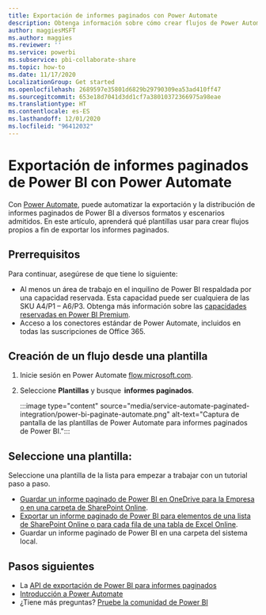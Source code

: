 ```yaml
---
title: Exportación de informes paginados con Power Automate
description: Obtenga información sobre cómo crear flujos de Power Automate para exportar informes paginados de Power BI.
author: maggiesMSFT
ms.author: maggies
ms.reviewer: ''
ms.service: powerbi
ms.subservice: pbi-collaborate-share
ms.topic: how-to
ms.date: 11/17/2020
LocalizationGroup: Get started
ms.openlocfilehash: 2689597e35801d6829b29790309ea53ad410ff47
ms.sourcegitcommit: 653e18d7041d3dd1cf7a38010372366975a98eae
ms.translationtype: HT
ms.contentlocale: es-ES
ms.lasthandoff: 12/01/2020
ms.locfileid: "96412032"
---
```

# <a name="export-power-bi-paginated-reports-with-power-automate"></a>Exportación de informes paginados de Power BI con Power Automate

Con [Power Automate](/power-automate/getting-started), puede automatizar la exportación y la distribución de informes paginados de Power BI a diversos formatos y escenarios admitidos. En este artículo, aprenderá qué plantillas usar para crear flujos propios a fin de exportar los informes paginados.  

## <a name="prerequisites"></a>Prerrequisitos  

Para continuar, asegúrese de que tiene lo siguiente:

- Al menos un área de trabajo en el inquilino de Power BI respaldada por una capacidad reservada. Esta capacidad puede ser cualquiera de las SKU A4/P1 – A6/P3. Obtenga más información sobre las [capacidades reservadas en Power BI Premium](../admin/service-premium-what-is.md).
- Acceso a los conectores estándar de Power Automate, incluidos en todas las suscripciones de Office 365.

## <a name="create-a-flow-from-a-template"></a>Creación de un flujo desde una plantilla 

1. Inicie sesión en Power Automate [flow.microsoft.com](https://flow.microsoft.com/). 
1. Seleccione **Plantillas** y busque  **informes paginados**. 

    :::image type="content" source="media/service-automate-paginated-integration/power-bi-paginate-automate.png" alt-text="Captura de pantalla de las plantillas de Power Automate para informes paginados de Power BI.":::

## <a name="select-a-template"></a>Seleccione una plantilla: 

Seleccione una plantilla de la lista para empezar a trabajar con un tutorial paso a paso.  

- [Guardar un informe paginado de Power BI en OneDrive para la Empresa o en una carpeta de SharePoint Online](service-automate-paginated-onedrive-sharepoint.md).  
- [Exportar un informe paginado de Power BI para elementos de una lista de SharePoint Online o para cada fila de una tabla de Excel Online](service-automate-paginated-excel-sharepoint-list.md).
- Guardar un informe paginado de Power BI en una carpeta del sistema local.

## <a name="next-steps"></a>Pasos siguientes

- La [API de exportación de Power BI para informes paginados](../developer/embedded/export-paginated-report.md)
- [Introducción a Power Automate](/power-automate/getting-started/)
- ¿Tiene más preguntas? [Pruebe la comunidad de Power BI](https://community.powerbi.com/)
